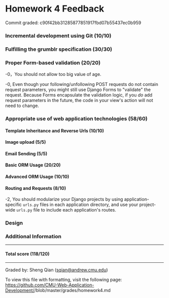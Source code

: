 Homework 4 Feedback
==================

Commit graded: c90f42bb31285877851917fbd07b55437ec0b959

### Incremental development using Git (10/10)

### Fulfilling the grumblr specification (30/30)

### Proper Form-based validation (20/20)

-0，You should not allow too big value of age.

-0, Even though your following/unfollowing POST requests do not contain request parameters, you might still use Django Forms to "validate" the request. Because Forms encapsulate the validation logic, if you *do* add request parameters in the future, the code in your view's action will not need to change.  

### Appropriate use of web application technologies (58/60)

#### Template Inheritance and Reverse Urls (10/10)

#### Image upload (5/5)

#### Email Sending (5/5)

#### Basic ORM Usage (20/20)

#### Advanced ORM Usage (10/10)

#### Routing and Requests (8/10)

-2, You should modularize your Django projects by using application-specific `urls.py` files in each application directory, and use your project-wide `urls.py` file to include each application's routes.

### Design

### Additional Information

---
#### Total score (118/120)
---
Graded by: Sheng Qian (sqian@andrew.cmu.edu)

To view this file with formatting, visit the following page: https://github.com/CMU-Web-Application-Development/<ANDREWID>/blob/master/grades/homework4.md
